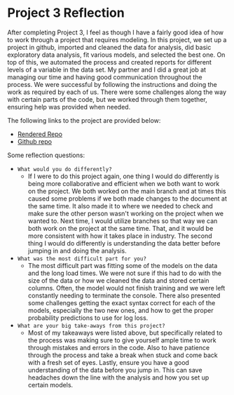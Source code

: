 # Project 3 Reflection

After completing Project 3, I feel as though I have a fairly good idea of how to work through a project that requires modeling. In this project, we set up a project in github, imported and cleaned the data for
analysis, did basic exploratory data analysis, fit various models, and selected the best one. On top of this, we automated the process and created reports for different levels of a variable in the data set.
My partner and I did a great job at managing our time and having good communication throughout the process. We were successful by following the instructions and doing the work as required by each of us. There
were some challenges along the way with certain parts of the code, but we worked through them together, ensuring help was provided when needed.

The following links to the project are provided below:  
* [Rendered Repo]()
* [Github repo]()

Some reflection questions:  
* `What would you do differently?`
    * If I were to do this project again, one thing I would do differently is being more collaborative and efficient when we both want to work on the project. We both worked on the main branch and at times this caused some problems if we both made changes to the document at the same time. It also made it to where we needed to check and make sure the other person wasn't working on the project when we wanted to. Next time, I would utilize branches so that way we can both work on the project at the same time. That, and it would be more consistent with how it takes place in industry. The second thing I would do differently is understanding the data better before jumping in and doing the analysis.
* `What was the most difficult part for you?`
    * The most difficult part was fitting some of the models on the data and the long load times. We were not sure if this had to do with the size of the data or how we cleaned the data and stored certain columns. Often, the model would not finish training and we were left constantly needing to terminate the console. There also presented some challenges getting the exact syntax correct for each of the models, especially the two new ones, and how to get the proper probability predictions to use for log loss.
* `What are your big take-aways from this project?`
    * Most of my takeaways were listed above, but specifically related to the process was making sure to give yourself ample time to work through mistakes and errors in the code. Also to have patience through the process and take a break when stuck and come back with a fresh set of eyes. Lastly, ensure you have a good understanding of the data before you jump in. This can save headaches down the line with the analysis and how you set up certain models.
